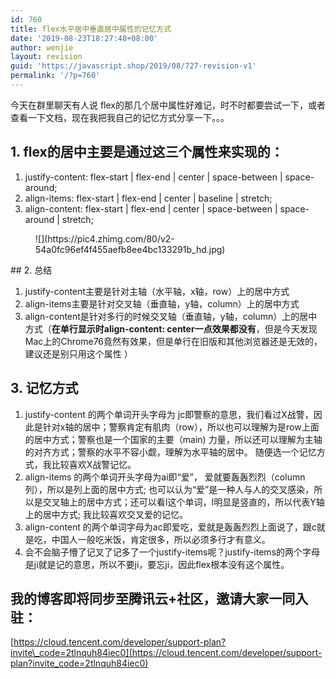 ```yaml
---
id: 760
title: flex水平居中垂直居中属性的记忆方式
date: '2019-08-23T18:27:48+08:00'
author: wenjie
layout: revision
guid: 'https://javascript.shop/2019/08/727-revision-v1'
permalink: '/?p=760'
---
```


今天在群里聊天有人说 flex的那几个居中属性好难记，时不时都要尝试一下，或者查看一下文档，现在我把我自己的记忆方式分享一下。。。

## 1. flex的居中主要是通过这三个属性来实现的： 

1. justify-content: flex-start | flex-end | center | space-between | space-around;
2. align-items: flex-start | flex-end | center | baseline | stretch;
3. align-content: flex-start | flex-end | center | space-between | space-around | stretch;

<figure class="wp-block-image">![](https://pic4.zhimg.com/80/v2-54a0fc96ef4f455aefb8ee4bc133291b_hd.jpg)</figure>## 2. 总结

1. justify-content主要是针对主轴（水平轴，x轴，row）上的居中方式
2. align-items主要是针对交叉轴（垂直轴，y轴，column）上的居中方式
3. align-content是针对多行的时候交叉轴（垂直轴，y轴，column）上的居中方式（**在单行显示时align-content: center一点效果都没有**，但是今天发现Mac上的Chrome76竟然有效果，但是单行在旧版和其他浏览器还是无效的，建议还是别只用这个属性 ）

## 3. 记忆方式

1. justify-content 的两个单词开头字母为 jc即警察的意思，我们看过X战警，因此是针对x轴的居中；警察肯定有肌肉（row），所以也可以理解为是row上面的居中方式；警察也是一个国家的主要（main) 力量，所以还可以理解为主轴的对齐方式；警察的水平不容小觑，理解为水平轴的居中。 随便选一个记忆方式，我比较喜欢X战警记忆。
2. align-items 的两个单词开头字母为ai即“爱”， 爱就要轰轰烈烈（column列），所以是列上面的居中方式; 也可以认为“爱”是一种人与人的交叉感染，所以是交叉轴上的居中方式；还可以看I这个单词，I明显是竖直的，所以代表Y轴上的居中方式; 我比较喜欢交叉爱的记忆。
3. align-content 的两个单词字母为ac即爱吃，爱就是轰轰烈烈上面说了，跟c就是吃，中国人一般吃米饭，肯定很多，所以必须多行才有意义。
4. 会不会脑子懵了记叉了记多了一个justify-items呢？justify-items的两个字母是ji就是记的意思，所以不要ji，要忘ji，因此flex根本没有这个属性。


## 我的博客即将同步至腾讯云+社区，邀请大家一同入驻：

[https://cloud.tencent.com/developer/support-plan?invite\_code=2tlnquh84iec0](https://cloud.tencent.com/developer/support-plan?invite_code=2tlnquh84iec0)